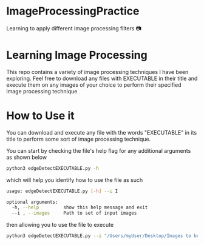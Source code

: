 # ImageProcessingPractice
Learning to apply different image processing filters 📷

# Learning Image Processing
This repo contains a variety of image processing techniques I have been exploring. Feel free to download any files with EXECUTABLE in their title and execute them on any images of your choice to perform their specified image processing technique

# How to Use it
You can download and execute any file with the words "EXECUTABLE" in its title to perform some sort of image processing technique.

You can start by checking the file's help flag for any additional arguments as shown below

```bash
python3 edgeDetectEXECUTABLE.py -h
```
which will help you identify how to use the file as such
```bash
usage: edgeDetectEXECUTABLE.py [-h] --i I

optional arguments:
  -h, --help         show this help message and exit
  --i , --images     Path to set of input images
```

then allowing you to use the file to execute
```bash
python3 edgeDetectEXECUTABLE.py --i "/Users/myUser/Desktop/Images to be Edge Detected"
```



